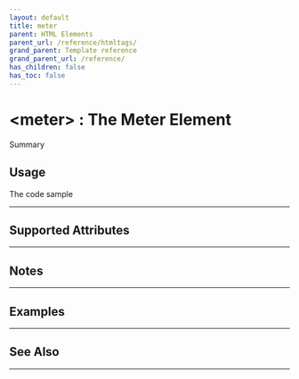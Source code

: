 ```yaml
---
layout: default
title: meter
parent: HTML Elements
parent_url: /reference/htmltags/
grand_parent: Template reference
grand_parent_url: /reference/
has_children: false
has_toc: false
---
```


# &lt;meter&gt; : The Meter Element

Summary

## Usage

 The code sample

---

## Supported Attributes


---

## Notes


---

## Examples


---


## See Also


---

